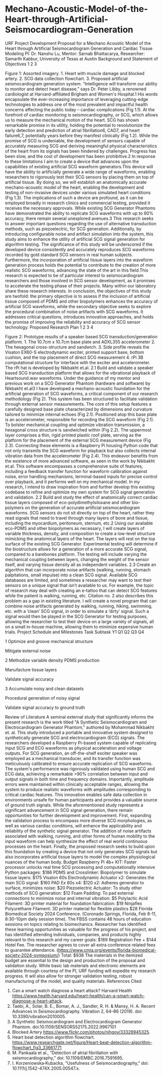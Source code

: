# Mechano-Acoustic-Model-of-the-Heart-through-Artificial-Seismocardiogram-Generation

URF Project Development Proposal for a Mechano Acoustic Model of the Heart through Artificial Seismocardiogram Generation and Cardiac Tissue Modeling
PI: Dr. Nanshu Lu, Mentor: Sarnab Bhattacarya, Researcher: Samarth Kabbur, University of Texas at Austin
Background and Statement of Objectives
1 			2			3		

Figure 1: Assorted imagery. 1. Heart with muscle damage and blocked artery. 2. SCG data collection flowchart. 3. Proposed artificial seismocardiogram generation system.
“Intelligence will transform our ability to monitor and detect heart disease,” says Dr. Peter Libby, a renowned cardiologist at Harvard-affiliated Brigham and Women's Hospital.1 His words encapsulate the ever-increasing importance of leveraging cutting-edge technologies to address one of the most prevalent and impactful health concerns affecting the public today – cardiac complications (Fig 1.1). 
At the forefront of cardiac monitoring is seismocardiography, or SCG, which allows us to measure the mechanical motion of the heart. SCG has shown remarkable promise in its utility, holding the potential to revolutionize the early detection and prediction of atrial fibrillation6, CAD7, and heart failure6,7, potentially years before they manifest clinically (Fig 1.2). While the promise of SCG is undeniable, the development of sensors capable of accurately measuring SCG and deriving meaningful physical characteristics of the heart from its signals has been hindered by challenges. Progress has been slow, and the cost of development has been prohibitive.2 In response to these limitations I aim to create a device that advances upon the capabilities of existing artificial SCG waveform generators.This device will have the ability to artificially generate a wide range of waveforms, enabling researchers to rigorously test their SCG sensors by placing them on top of artificial tissue. By doing so, we will establish an anatomically accurate mechano-acoustic model of the heart, enabling the development and testing of non-invasive devices under various simulated heart conditions (Fig 1.3). The implications of such a device are profound, as it can be employed broadly in research clinics and commercial testing, provided it receives the necessary approvals.
While existing SCG Generator Phantoms have demonstrated the ability to replicate SCG waveforms with up to 90% accuracy, there remain several unexplored avenues.3 This research seeks to answer important questions regarding the use of alternative transduction methods, such as piezoelectric, for SCG generation. Additionally, by introducing configurable noise and artifact simulation into the system, this study aims to enhance the utility of artificial SCG signal generation for algorithm testing.
The significance of this study will be underscored if the developed device consistently and accurately reproduces SCG waveforms recorded by gold standard SCG sensors in real human subjects. Furthermore, the incorporation of artificial tissue layers into the waveform generation process holds the potential to contribute to the creation of more realistic SCG waveforms, advancing the state of the art in this field.This research is expected to be of particular interest to seismocardiogram researchers and those involved in SCG sensor development, as it promises to accelerate the testing phase of their projects. Many within our laboratory share these research interests.
In conclusion, the objectives of this study are twofold: the primary objective is to assess if the inclusion of artificial tissue composed of PDMS and other biopolymers enhances the accuracy of artificial SCG waveforms, while the secondary objective seeks to explore the procedural combination of noise artifacts with SCG waveforms.  It addresses critical questions, introduces innovative approaches, and holds the promise of improving the reliability and accuracy of SCG sensor technology.
Proposed Research Plan
    1			2	                  3			   4

Figure 2: Prototype results of a speaker based SCG transduction/generation platform. 1. The 10.7cm x 10.7cm base plate and ADXL355 accelerometer 2. The hexagonal cross-structure and sandwich. 3. Side profile reveals the Visaton EX60-S electrodynamic exciter, printed support base, bottom cushion, and the top placement of direct SCG measurement 4. rPi 3B computational structure for interface with the exciter and accelerometer. The rPi hat is developed by Nikbakht et.al.
2.1 Build and validate a speaker based SCG transduction platform that allows for the vibrational playback of Heartsound.wav waveforms.
Under the guidance of my mentor and previous work on a SCG Generator Phantom (hardware and software) by Nikbakht et.al3 I have developed a mechano-acoustic foundation for the artificial generation of SCG waveforms, a critical component of our research methodology (Fig 2). This system has been structured to facilitate validation through external sensor measurements. The core of this setup features a carefully designed base plate characterized by dimensions and curvature tailored to minimize internal echoes (Fig 2.1). Positioned atop this base plate is an accelerometer, responsible for recording the SCG waveform (Fig 2.1). To bolster mechanical coupling and optimize vibration transmission, a hexagonal cross structure is sandwiched within (Fig 2.2). The uppermost layer comprises a thin, rigid printed plastic roof plate, serving as the platform for the placement of the external SCG measurement device (Fig 2.3). Connecting these elements is a Raspberry Pi housing Python code that not only transmits the SCG waveform for playback but also collects internal vibration data from the accelerometer (Fig 2.4).
This endeavor benefits from the existence of more advanced software, as seen in the work by Nikbakht et.al. This software encompasses a comprehensive suite of features, including a feedback transfer function for waveform calibration against noise, error handling mechanisms, terminal-based inputs for precise control over playback, and it performs well on my mechanical model. In my research, I intend to draw inspiration from and further develop this existing codebase to refine and optimize my own system for SCG signal generation and validation.
	2.2 Build and study the effect of anatomically correct cardiac tissue layers composed of eco-polydimethylsiloxane and other bio-polymers on the generation of accurate artificial seismocardiogram waveforms.
SCG sensors do not sit directly on top of the heart, rather they read signals that need to travel through many layers of bone and tissue, including the myocardium, peritoneum, sternum, etc.2 Using our available eco-PDMS and other biopolymers as necessary, I will create layers of variable thickness, density, and composition to create a low-level structure mimicking the anatomical layers of the heart. The layers will rest on the top surface of the existing SCG Generator. Experimental testing will determine if the biostructure allows for a generation of a more accurate SCG signal, compared to a barebones platform. The testing will include varying the mechanical coupling between layers, changing the weight of the sensor itself, and varying tissue density all as independent variables.
	2.3 Create an algorithm that can incorporate noise artifacts (walking, running, stomach palpitations, small impulse) into a clean SCG signal.
Available SCG databases are limited, and sometimes a researcher may want to test their sensors on a unique signal that isn’t available to us. For example, the topic of research may deal with creating an e-tattoo that can detect SCG features while the patient is walking, running, etc. Citation no. 2 also describes this problem as a gap in existing literature. I will create a novel program that can combine noise artifacts generated by walking, running, hiking, swimming, etc. with a ‘clean’ SCG signal, in order to simulate a ‘dirty’ signal. Such a signal would then be played in the SCG Generator for testing purposes, allowing the researcher to test their device on a large variety of signals, all on a small in-house machine, allowing them to minimize expensive human trials.
Project Schedule and Milestones
Task
Subtask
Y1
Q1
Q2
Q3
Q4


1
Optimize and groove mechanical structure 








Mitigate external noise










2
Methodize variable density PDMS production








Manufacture tissue layers








Validate signal accuracy











3
Accumulate noisy and clean datasets








Procedural generation of noisy signal








Validate signal accuracy to ground truth










Review of Literature
A seminal external study that significantly informs the present research is the work titled "A Synthetic Seismocardiogram and Electrocardiogram Generator Phantom," authored by Mohammad Nikbakht et. al. This study introduced a portable and innovative system designed to synthetically generate SCG and electrocardiogram (ECG) signals. The researchers developed a Raspberry Pi-based system capable of replicating input SCG and ECG waveforms as physical acceleration and voltage outputs. For SCG generation, an off-the-shelf exciter speaker was employed as a mechanical transducer, and its transfer function was meticulously calibrated to ensure accurate replication of SCG waveforms. The system's performance was rigorously validated using human SCG and ECG data, achieving a remarkable >90% correlation between input and output signals in both time and frequency domains. Importantly, amplitude errors were maintained within clinically acceptable ranges, allowing the system to produce realistic waveforms with amplitudes corresponding to critical cardiac features. This innovation enables safe data collection in environments unsafe for human participants and provides a valuable source of ground truth signals.
While the aforementioned study represents a significant advancement in SCG signal generation, there remain opportunities for further development and improvement. First, expanding the validation process to encompass more diverse SCG morphologies, as well as various cardiac conditions, will enhance the applicability and reliability of the synthetic signal generator. The addition of noise artifacts associated with walking, running, and other forms of human mobility to the input waveform can help synthesize the effect of real world continuous processes on the heart. Finally, the proposed research seeks to build upon this foundation by creating a device that not only generates SCG signals but also incorporates artificial tissue layers to model the complex physiological nuances of the human body.
Budget
Raspberry Pi 4b+ KIT: Faster processor unlocks real time SCG processing and computationally intensive Python packages: $186
PDMS and Crosslinker: Biopolymer to simulate tissue layers: $175
Visaton 60s Electrodynamic Actuator x2: Generates the main SCG signal: $160
PAD Ex 60s x4: $120 x2: Adheres generator to surface, minimizes noise: $20
Piezoelectric Actuator: To study other methods of SCG generation: $12
Foam Padding: To pad external connections to minimize noise and internal vibration: $5
Polylactic Acid Filament: 3D printer material for foundation fabrication: $19
Ninjaflex Polyurethane Filament: 3D printer material for flexible plastics $28
Florida Biomedical Society 2024 Conference. (Coronado Springs, Florida, Feb 8-11, 8:30-10pm daily session time). The FBSS contains 48 hours of education sessions on topics relating to biomechanics. Researcher has identified these learning opportunities as valuable for the progress of his project, and has identified attending individuals, companies, and products highly relevant to this research and my career goals: $189 Registration Fee + $144 Hotel Fee. The researcher agrees to cover all extra conference related fees to guarantee attendance. (https://www.cmia.org/events/florida-biomedical-society-2024-symposium/)
Total: $938
The materials in the itemized budget are essential to the design and production of the proposal and validation study. While basic lab materials and electronic elements are available through courtesy of the PI, URF funding will expedite my research progress. It will also allow for stronger validation testing, robust manufacturing of the model, and quality materials.
References Cited
1.	Can a smart watch diagnose a heart attack? Harvard Health https://www.health.harvard.edu/heart-health/can-a-smart-watch-diagnose-a-heart-attack.
2.	Taebi, A., Solar, B. E., Bomar, A. J., Sandler, R. H. & Mansy, H. A. Recent Advances in Seismocardiography. Vibration 2, 64–86 (2019). doi: 10.3390/vibration2010005.
3.	A Synthetic Seismocardiogram and Electrocardiogram Generator Phantom. doi:10.1109/SENSORS52175.2022.9967101 
4.	Blocked Artery https://www.flickr.com/photos/nihgov/33328945325.
5.	Heart beat detection algorithm flowchart. https://www.researchgate.net/figure/Heart-beat-detection-algorithm-flowchart_fig3_33661771
6. M. Pankaala et al., “Detection of atrial fibrillation with seismocardiography,” doi: 10.1109/EMBC.2016.7591695.
7. I. Korzeniowska‐Kubacka, “Usefulness of Seismocardiography,” doi: 10.1111/j.1542-474X.2005.00547.x.
